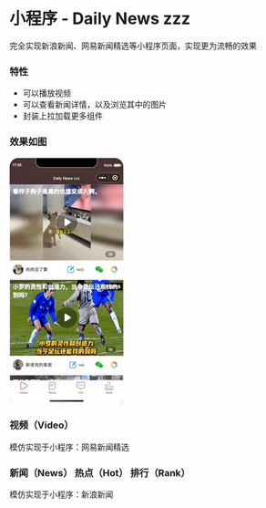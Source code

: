 # 小程序 - Daily News zzz
完全实现新浪新闻、网易新闻精选等小程序页面，实现更为流畅的效果



### 特性

- 可以播放视频
- 可以查看新闻详情，以及浏览其中的图片
- 封装上拉加载更多组件



### 效果如图

![screenshot](./screenshot.gif)



### 视频（Video）

模仿实现于小程序：网易新闻精选



### 新闻（News） 热点（Hot） 排行（Rank）

模仿实现于小程序：新浪新闻

